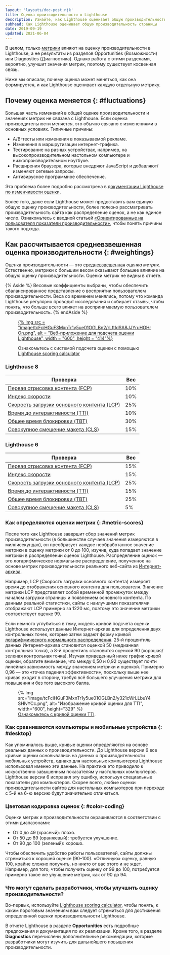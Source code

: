 ```yaml
---
layout: 'layouts/doc-post.njk'
title: Оценка производительности в Lighthouse
description: Узнайте, как Lighthouse оценивает общую производительность вашей страницы.
subhead: Как Lighthouse оценивает общую производительность страницы
date: 2019-09-19
updated: 2021-06-04
---
```


В целом, только [метрики](/docs/lighthouse/performance/#metrics) влияют на оценку производительности в Lighthouse, а не результаты из разделов Opportunities (Возможности) или Diagnostics (Диагностика). Однако работа с этими разделами, вероятно, улучшит значения метрик, поэтому существует косвенная связь.

Ниже мы описали, почему оценка может меняться, как она формируется, и как Lighthouse оценивает каждую отдельную метрику.

## Почему оценка меняется {: #fluctuations}

Большая часть изменений в общей оценке производительности и значениях метрик не связана с Lighthouse. Если оценка производительности меняется, это обычно связано с изменениями в основных условиях. Типичные причины:

- A/B-тесты или изменения в показываемой рекламе.
- Изменения в маршрутизации интернет-трафика.
- Тестирование на разных устройствах, например, на высокопроизводительном настольном компьютере и низкопроизводительном ноутбуке.
- Расширения браузера, которые внедряют JavaScript и добавляют/изменяют сетевые запросы.
- Антивирусное программное обеспечение.

Эта проблема более подробно рассмотрена в [документации Lighthouse по изменчивости оценки](https://github.com/GoogleChrome/lighthouse/blob/master/docs/variability.md).

Более того, даже если Lighthouse может предоставить вам единую общую оценку производительности, более полезно рассматривать производительность сайта как распределение оценок, а не как единое число. Ознакомьтесь с вводной статьей [«Ориентированные на пользователя показатели производительности»](https://developers.google.com/web/fundamentals/performance/user-centric-performance-metrics), чтобы понять причины такого подхода.

## Как рассчитывается средневзвешенная оценка производительности {: #weightings}

Оценка производительности — это [средневзвешенная](https://www.wikihow.com/Calculate-Weighted-Average#Weighted_Averages_without_Percentages_sub) *оценка метрик*. Естественно, метрики с большим весом оказывают большее влияние на общую оценку производительности. Оценки метрик не видны в отчете.

{% Aside %} Весовые коэффициенты выбраны, чтобы обеспечить сбалансированное представление о восприятии пользователем производительности. Веса со временем менялись, потому что команда Lighthouse регулярно проводит исследования и собирает отзывы, чтобы понять, что больше всего влияет на воспринимаемую пользователем производительность. {% endAside %}

<figure>
  <p data-md-type="paragraph"><a href="https://googlechrome.github.io/lighthouse/scorecalc/">{% Img src = "image/tcFciHGuF3MxnTr1y5ue01OGLBn2/rLftIdSA8JJYruHOHrOn.png", alt = "Веб-приложение для подсчета оценки Lighthouse", width = "600", height = "414"%}</a></p>
  <figcaption>Ознакомьтесь с системой подсчета оценки с помощью <a href="https://googlechrome.github.io/lighthouse/scorecalc/">Lighthouse scoring calculator</a></figcaption></figure>

### Lighthouse 8

<div class="table-wrapper scrollbar">
  <table>
    <thead>
      <tr>
        <th>Проверка</th>
        <th>Вес</th>
      </tr>
    </thead>
    <tbody>
      <tr>
        <td><a href="/first-contentful-paint/">Первая отрисовка контента (FCP)</a></td>
        <td>10%</td>
      </tr>
      <tr>
        <td><a href="/speed-index/">Индекс скорости</a></td>
        <td>10%</td>
      </tr>
      <tr>
        <td><a href="/lcp/">Скорость загрузки основного контента (LCP)</a></td>
        <td>25%</td>
      </tr>
      <tr>
        <td><a href="/interactive/">Время до интерактивности (TTI)</a></td>
        <td>10%</td>
      </tr>
      <tr>
        <td><a href="/lighthouse-total-blocking-time/">Общее время блокировки (TBT)</a></td>
        <td>30%</td>
      </tr>
      <tr>
        <td><a href="/cls/">Совокупное смещение макета (CLS)</a></td>
        <td>15%</td>
      </tr>
    </tbody>
  </table>
</div>

### Lighthouse 6

<div class="table-wrapper scrollbar">
  <table>
    <thead>
      <tr>
        <th>Проверка</th>
        <th>Вес</th>
      </tr>
    </thead>
    <tbody>
      <tr>
        <td><a href="/first-contentful-paint/">Первая отрисовка контента (FCP)</a></td>
        <td>15%</td>
      </tr>
      <tr>
        <td><a href="/speed-index/">Индекс скорости</a></td>
        <td>15%</td>
      </tr>
      <tr>
        <td><a href="/lcp/">Скорость загрузки основного контента (LCP)</a></td>
        <td>25%</td>
      </tr>
      <tr>
        <td><a href="/interactive/">Время до интерактивности (TTI)</a></td>
        <td>15%</td>
      </tr>
      <tr>
        <td><a href="/lighthouse-total-blocking-time/">Общее время блокировки (TBT)</a></td>
        <td>25%</td>
      </tr>
      <tr>
        <td><a href="/cls/">Совокупное смещение макета (CLS)</a></td>
        <td>5%</td>
      </tr>
    </tbody>
  </table>
</div>

### Как определяются оценки метрик {: #metric-scores}

После того как Lighthouse завершит сбор значений метрик производительности (в большинстве случаев значения измеряются в миллисекундах), он преобразует каждое необработанное значение метрики в оценку метрики от 0 до 100, изучив, куда попадает значение метрики в распределении оценок Lighthouse. Распределение оценок — это логарифмическое нормальное распределение, полученное на основе метрик производительности реального веб-сайта из [Интернет-архива](https://httparchive.org/).

Например, LCP (Скорость загрузки основного контента) измеряет время до отображения основного контента для пользователя. Значение метрики LCP представляет собой временной промежуток между началом загрузки страницы и появлением основного контента. По данным реальной статистики, сайты с наилучшими показателями отображают LCP примерно за 1220 мс, поэтому это значение метрики соответствует оценке 99.

Если немного углубиться в тему, модель кривой подсчета оценки Lighthouse использует данные Интернет-архива для определения двух контрольных точек, которые затем задают форму кривой [логарифмического нормального распределения](https://en.wikipedia.org/wiki/Weber%E2%80%93Fechner_law). 25-й процентиль данных Интернет-архива становится оценкой 50 (медианная контрольная точка), а 8-й процентиль становится оценкой 90 (хорошая/зеленая контрольная точка). Изучая приведенный ниже график кривой оценки, обратите внимание, что между 0,50 и 0,92 существует почти линейная зависимость между значением метрики и оценкой. Примерно 0,96 — это «точка падения эффективности», поскольку выше нее кривая уходит в сторону, требуя всё большего улучшения метрики для повышения и без того высокого балла.

<figure>{% Img src="image/tcFciHGuF3MxnTr1y5ue01OGLBn2/y321cWrLLbuY4SHlvYCc.png", alt="Изображение кривой оценки для TTI", width="600", height="329" %} <figcaption> <a href="https://www.desmos.com/calculator/o98tbeyt1t">Ознакомьтесь с кривой оценки TTI</a>. </figcaption></figure>

### Как сравниваются компьютеры и мобильные устройства {: #desktop}

Как упоминалось выше, кривые оценки определяются на основе реальных данных о производительности. До Lighthouse версии 6 все кривые оценки основывались на данных о производительности мобильных устройств, однако для настольных компьютеров  Lighthouse использовал именно эти данные. На практике это приводило к искусственно завышенным показателям у настольных компьютеров. Lighthouse версии 6 исправил эту ошибку, используя специальные показатели для компьютеров. Скорее всего, любые оценки производительности сайтов для настольных компьютеров при переходе с 5-й на 6-ю версию  будут значительно отличаться.

### Цветовая кодировка оценок {: #color-coding}

Оценки метрик и производительности окрашиваются в соответствии с этими диапазонами:

- От 0 до 49 (красный): плохо.
- От 50 до 89 (оранжевый): требуется улучшение.
- От 90 до 100 (зеленый): хорошо.

Чтобы обеспечить удобство работы пользователей, сайты должны стремиться к хорошей оценке (90–100). «Отличную» оценку, равную 100, крайне сложно получить, но никто от вас этого и не ждет. Например, для того, чтобы получить оценку от 99 до 100, потребуется примерно такое же улучшение метрик, как от 90 до 94.

### Что могут сделать разработчики, чтобы улучшить оценку производительности?

Во-первых, используйте [Lighthouse scoring calculator](https://googlechrome.github.io/lighthouse/scorecalc/), чтобы понять, к каким пороговым значениям вам следует стремиться для достижения определенной оценки производительности Lighthouse.

В отчете Lighthouse в разделе **Opportunities** есть подробные предложения и документация по их реализации. Кроме того, в разделе **Diagnostics** перечислены дополнительные рекомендации, которые разработчики могут изучить для дальнейшего повышения производительности.

<!--
We don't think users care about the historical scoring rubrics, but we'd still prefer to keep them around because X
## Historical versions

### Lighthouse 5

<div class="table-wrapper scrollbar">
  <table>
    <thead>
      <tr>
        <th>Audit</th>
        <th>Weight</th>
      </tr>
    </thead>
    <tbody>
      <tr>
        <td><a href="/first-contentful-paint/">First Contentful Paint</a></td>
        <td>20%</td>
      </tr>
      <tr>
        <td><a href="/speed-index/">Speed Index</a></td>
        <td>27%</td>
      </tr>
      <tr>
        <td><a href="/first-meaningful-paint/">First Meaningful Paint</a></td>
        <td>7%</td>
      </tr>
      <tr>
        <td><a href="/interactive/">Time to Interactive</a></td>
        <td>33%</td>
      </tr>
      <tr>
        <td><a href="/first-cpu-idle/">First CPU Idle</a></td>
        <td>13%</td>
      </tr>
    </tbody>
  </table>
</div>

### Lighthouse 3 and 4

<div class="table-wrapper scrollbar">
  <table>
    <thead>
      <tr>
        <th>Audit</th>
        <th>Weight</th>
      </tr>
    </thead>
    <tbody>
      <tr>
        <td><a href="/first-contentful-paint/">First Contentful Paint</a></td>
        <td>23%</td>
      </tr>
      <tr>
        <td><a href="/speed-index/">Speed Index</a></td>
        <td>27%</td>
      </tr>
      <tr>
        <td><a href="/first-meaningful-paint/">First Meaningful Paint</a></td>
        <td>7%</td>
      </tr>
      <tr>
        <td><a href="/interactive/">Time to Interactive</a></td>
        <td>33%</td>
      </tr>
      <tr>
        <td><a href="/first-cpu-idle/">First CPU Idle</a></td>
      </tr>
    </tbody>
  </table>
</div>

### Lighthouse 2

<div class="table-wrapper scrollbar">
  <table>
    <thead>
      <tr>
        <th>Audit</th>
        <th>Weight</th>
      </tr>
    </thead>
    <tbody>
      <tr>
        <td><a href="/first-contentful-paint/">First Contentful Paint</a></td>
        <td>6%</td>
      </tr>
      <tr>
        <td><a href="/speed-index/">Speed Index</a></td>
        <td>6%</td>
      </tr>
      <tr>
        <td><a href="/first-meaningful-paint/">First Meaningful Paint</a></td>
        <td>29%</td>
      </tr>
      <tr>
        <td><a href="/interactive/">Time to Interactive</a></td>
        <td>29%</td>
      </tr>
      <tr>
        <td><a href="/first-cpu-idle/">First CPU Idle</a></td>
        <td>29%</td>
      </tr>
    </tbody>
  </table>
</div>

-->
